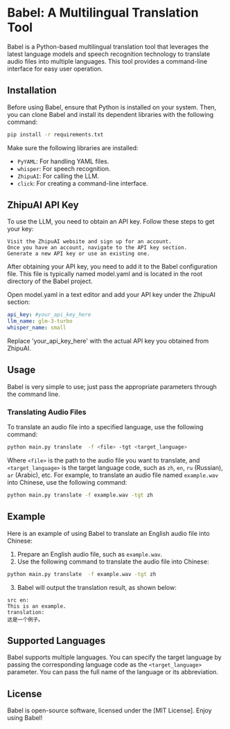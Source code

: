 # Babel: A Multilingual Translation Tool
Babel is a Python-based multilingual translation tool that leverages the latest language models and speech recognition technology to translate audio files into multiple languages. This tool provides a command-line interface for easy user operation.
## Installation
Before using Babel, ensure that Python is installed on your system. Then, you can clone Babel and install its dependent libraries with the following command:
```bash
pip install -r requirements.txt
```
Make sure the following libraries are installed:
- `PyYAML`: For handling YAML files.
- `whisper`: For speech recognition.
- `ZhipuAI`: For calling the LLM.
- `click`: For creating a command-line interface.
## ZhipuAI API Key

To use the LLM, you need to obtain an API key. Follow these steps to get your key:

    Visit the ZhipuAI website and sign up for an account.
    Once you have an account, navigate to the API key section.
    Generate a new API key or use an existing one.

After obtaining your API key, you need to add it to the Babel configuration file. This file is typically named model.yaml and is located in the root directory of the Babel project.

Open model.yaml in a text editor and add your API key under the ZhipuAI section:
```yaml
api_key: #your_api_key_here
llm_name: glm-3-turbo
whisper_name: small
```
Replace 'your_api_key_here' with the actual API key you obtained from ZhipuAI.
## Usage
Babel is very simple to use; just pass the appropriate parameters through the command line.
### Translating Audio Files
To translate an audio file into a specified language, use the following command:
```bash
python main.py translate  -f <file> -tgt <target_language>
```
Where `<file>` is the path to the audio file you want to translate, and `<target_language>` is the target language code, such as `zh`, `en`, `ru` (Russian), `ar` (Arabic), etc.
For example, to translate an audio file named `example.wav` into Chinese, use the following command:
```bash
python main.py translate -f example.wav -tgt zh
```
## Example
Here is an example of using Babel to translate an English audio file into Chinese:
1. Prepare an English audio file, such as `example.wav`.
2. Use the following command to translate the audio file into Chinese:
```bash
python main.py translate  -f example.wav -tgt zh
```
3. Babel will output the translation result, as shown below:
```
src en:
This is an example.
translation:
这是一个例子。
```
## Supported Languages
Babel supports multiple languages. You can specify the target language by passing the corresponding language code as the `<target_language>` parameter.
You can pass the full name of the language or its abbreviation.
## License
Babel is open-source software, licensed under the [MIT License].
Enjoy using Babel!
